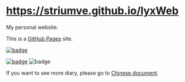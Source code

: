 # https://striumve.github.io/lyxWeb

My personal website. 

This is a [GitHub Pages](https://docs.github.com/cn/pages) site. 

[![badge](https://img.shields.io/static/v1?label=EN&message=CN&color=yellow)](https://github.com/striumve/lyxWeb/blob/gh-pages/README.md)

[![badge](https://img.shields.io/static/v1?label=MadeBy&message=striumve&color=informational)](https://github.com/striumve)
![badge](https://img.shields.io/static/v1?label=CodeMark&message=Perfect&color=success)

If you want to see more diary, please go to [Chinese document](https://github.com/striumve/lyxWeb/blob/gh-pages/README.md). 

